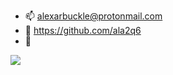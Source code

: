 - 📫 alexarbuckle@protonmail.com
- 🏫 https://github.com/ala2q6
- 📖 

<a href="https://www.dotnetconf.net/?utm_campaign=savedate&utm_source=dotnefdn&utm_medium=newsletter">
<img src="https://www.flaticon.com/free-icon/student_4696559"/>
</a>
